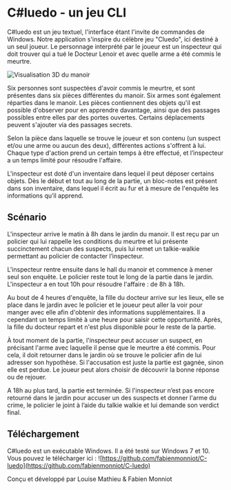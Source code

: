 # C#luedo - un jeu CLI

C#luedo est un jeu textuel, l'interface étant l'invite de commandes de Windows.
Notre application s'inspire du célèbre jeu "Cluedo", ici destiné à un seul joueur. Le personnage interprété par le joueur est un inspecteur qui doit trouver qui a tué le Docteur Lenoir et avec quelle arme a été commis le meurtre.

![Visualisation 3D du manoir](https://raw.githubusercontent.com/username/fabienmonniot/C-luedo/master/manoir.png)

Six personnes sont suspectées d'avoir commis le meurtre, et sont présentes dans six pièces différentes du manoir. Six armes sont également réparties dans le manoir. Les pièces contiennent des objets qu'il est possible d'observer pour en apprendre davantage, ainsi que des passages possibles entre elles par des portes ouvertes. Certains déplacements peuvent s'ajouter via des passages secrets.

Selon la pièce dans laquelle se trouve le joueur et son contenu (un suspect et/ou une arme ou aucun des deux), différentes actions s'offrent à lui. Chaque type d'action prend un certain temps à être effectué, et l’inspecteur a un temps limité pour résoudre l'affaire.

L'inspecteur est doté d'un inventaire dans lequel il peut déposer certains objets. Dès le début et tout au long de la partie, un bloc-notes est présent dans son inventaire, dans lequel il écrit au fur et à mesure de l'enquête les informations qu’il apprend.

## Scénario

L'inspecteur arrive le matin à 8h dans le jardin du manoir. Il est reçu par un policier qui lui rappelle les conditions du meurtre et lui présente succinctement chacun des suspects, puis lui remet un talkie-walkie permettant au policier de contacter l’inspecteur.

L'inspecteur rentre ensuite dans le hall du manoir et commence à mener seul son enquête. Le policier reste tout le long de la partie dans le jardin. L'inspecteur a en tout 10h pour résoudre l'affaire : de 8h à 18h.

Au bout de 4 heures d'enquête, la fille du docteur arrive sur les lieux, elle se place dans le jardin avec le policier et le joueur peut aller la voir pour manger avec elle afin d'obtenir des informations supplémentaires. Il a cependant un temps limité à une heure pour saisir cette opportunité. Après, la fille du docteur repart et n'est plus disponible pour le reste de la partie.

À tout moment de la partie, l'inspecteur peut accuser un suspect, en précisant l'arme avec laquelle il pense que le meurtre a été commis. Pour cela, il doit retourner dans le jardin où se trouve le policier afin de lui adresser son hypothèse. 
Si l'accusation est juste la partie est gagnée, sinon elle est perdue. Le joueur peut alors choisir de découvrir la bonne réponse ou de rejouer.

A 18h au plus tard, la partie est terminée. Si l'inspecteur n’est pas encore retourné dans le jardin pour accuser un des suspects et donner l'arme du crime, le policier le joint à l’aide du talkie walkie et lui demande son verdict final.

## Téléchargement

C#luedo est un exécutable Windows. Il a été testé sur Windows 7 et 10.
Vous pouvez le télécharger ici : ![https://github.com/fabienmonniot/C-luedo](https://github.com/fabienmonniot/C-luedo)

Conçu et développé par Louise Mathieu & Fabien Monniot

